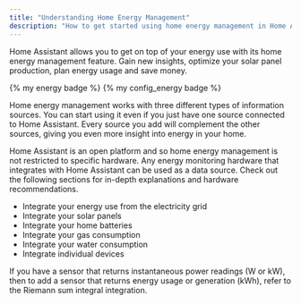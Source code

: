 ```yaml
---
title: "Understanding Home Energy Management"
description: "How to get started using home energy management in Home Assistant."
---
```


Home Assistant allows you to get on top of your energy use with its home energy management feature. Gain new insights, optimize your solar panel production, plan energy usage and save money.

{% my energy badge %} {% my config_energy badge %}

Home energy management works with three different types of information sources. You can start using it even if you just have one source connected to Home Assistant. Every source you add will complement the other sources, giving you even more insight into energy in your home.

Home Assistant is an open platform and so home energy management is not restricted to specific hardware. Any energy monitoring hardware that integrates with Home Assistant can be used as a data source. Check out the following sections for in-depth explanations and hardware recommendations.

- Integrate your energy use from the electricity grid
- Integrate your solar panels
- Integrate your home batteries
- Integrate your gas consumption
- Integrate your water consumption
- Integrate individual devices

If you have a sensor that returns instantaneous power readings (W or kW), then to add a sensor that returns energy usage or generation (kWh), refer to the Riemann sum integral integration.


